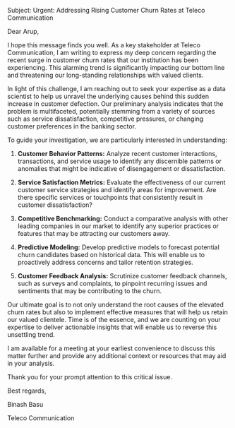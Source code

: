 Subject: Urgent: Addressing Rising Customer Churn Rates at Teleco Communication

Dear Arup,

I hope this message finds you well. As a key stakeholder at Teleco Communication, I am writing to express my deep concern regarding the recent surge in customer churn rates that our institution has been experiencing. This alarming trend is significantly impacting our bottom line and threatening our long-standing relationships with valued clients.

In light of this challenge, I am reaching out to seek your expertise as a data scientist to help us unravel the underlying causes behind this sudden increase in customer defection. Our preliminary analysis indicates that the problem is multifaceted, potentially stemming from a variety of sources such as service dissatisfaction, competitive pressures, or changing customer preferences in the banking sector.

To guide your investigation, we are particularly interested in understanding:

1. **Customer Behavior Patterns:** Analyze recent customer interactions, transactions, and service usage to identify any discernible patterns or anomalies that might be indicative of disengagement or dissatisfaction.

2. **Service Satisfaction Metrics:** Evaluate the effectiveness of our current customer service strategies and identify areas for improvement. Are there specific services or touchpoints that consistently result in customer dissatisfaction?

3. **Competitive Benchmarking:** Conduct a comparative analysis with other leading companies in our market to identify any superior practices or features that may be attracting our customers away.

4. **Predictive Modeling:** Develop predictive models to forecast potential churn candidates based on historical data. This will enable us to proactively address concerns and tailor retention strategies.

5. **Customer Feedback Analysis:** Scrutinize customer feedback channels, such as surveys and complaints, to pinpoint recurring issues and sentiments that may be contributing to the churn.

Our ultimate goal is to not only understand the root causes of the elevated churn rates but also to implement effective measures that will help us retain our valued clientele. Time is of the essence, and we are counting on your expertise to deliver actionable insights that will enable us to reverse this unsettling trend.

I am available for a meeting at your earliest convenience to discuss this matter further and provide any additional context or resources that may aid in your analysis.

Thank you for your prompt attention to this critical issue.



Best regards,

Binash Basu

Teleco Communication
